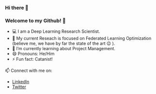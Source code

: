 ### Hi there 👋
### Welcome to my Github! 👋

- 💻 I am a Deep Learning Research Scientist.     
- 🔭 My current Reseach is focused on Federated Learning Optimization (believe me, we have by far the state of the art 😉 ).      
- 🌱 I’m currently learning about Project Management.
- 😄 Pronouns: He/Him       
- ⚡ Fun fact: Catanist!


📫 Connect with me on: 
* [LinkedIn](https://www.linkedin.com/in/farshid-varno/)
* [Twitter](https://twitter.com/fhvarno)


<!--
**fvarno/fvarno** is a ✨ _special_ ✨ repository because its `README.md` (this file) appears on your GitHub profile.

Here are some ideas to get you started:

- 🔭 I’m currently working on ...
- 🌱 I’m currently learning ...
- 👯 I’m looking to collaborate on ...
- 🤔 I’m looking for help with ...
- 💬 Ask me about ...
- 📫 How to reach me: ...
- 😄 Pronouns: ...
- ⚡ Fun fact: ...
-->
